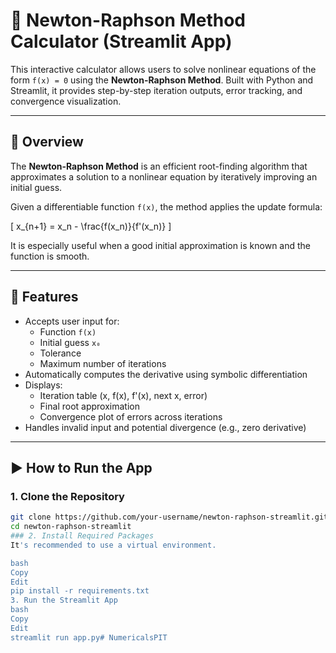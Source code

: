 # 📐 Newton-Raphson Method Calculator (Streamlit App)

This interactive calculator allows users to solve nonlinear equations of the form `f(x) = 0` using the **Newton-Raphson Method**. Built with Python and Streamlit, it provides step-by-step iteration outputs, error tracking, and convergence visualization.

---

## 📘 Overview

The **Newton-Raphson Method** is an efficient root-finding algorithm that approximates a solution to a nonlinear equation by iteratively improving an initial guess.

Given a differentiable function `f(x)`, the method applies the update formula:

\[
x_{n+1} = x_n - \frac{f(x_n)}{f'(x_n)}
\]

It is especially useful when a good initial approximation is known and the function is smooth.

---

## 🧮 Features

- Accepts user input for:
  - Function `f(x)`
  - Initial guess `x₀`
  - Tolerance
  - Maximum number of iterations
- Automatically computes the derivative using symbolic differentiation
- Displays:
  - Iteration table (x, f(x), f'(x), next x, error)
  - Final root approximation
  - Convergence plot of errors across iterations
- Handles invalid input and potential divergence (e.g., zero derivative)

---

## ▶️ How to Run the App

### 1. Clone the Repository
```bash
git clone https://github.com/your-username/newton-raphson-streamlit.git
cd newton-raphson-streamlit
### 2. Install Required Packages
It's recommended to use a virtual environment.

bash
Copy
Edit
pip install -r requirements.txt
3. Run the Streamlit App
bash
Copy
Edit
streamlit run app.py#   N u m e r i c a l s P I T  
 